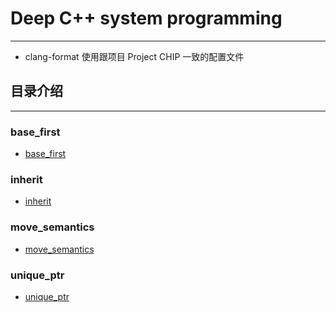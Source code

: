 # Deep C++ system programming

---

- clang-format 使用跟项目 Project CHIP 一致的配置文件

## 目录介绍

---

### base_first

- [base_first](./base_first/README.md)

### inherit

- [inherit](./inherit/README.md)

### move_semantics

- [move_semantics](./move_semantics/README.md)

### unique_ptr

- [unique_ptr](./unique_ptr/README.md)
